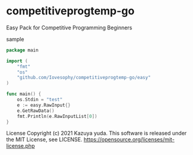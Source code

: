 # competitiveprogtemp-go

Easy Pack for Competitive Programming Beginners

sample

```Go
package main

import (
	"fmt"
    "os"
	"github.com/Iovesophy/competitiveprogtemp-go/easy"
)

func main() {
    os.Stdin = "test"
	e := easy.RawInput{}
	e.GetRawData()
    fmt.Println(e.RawInputList[0])
}

```

License
Copyright (c) 2021 Kazuya yuda. This software is released under the MIT License, see LICENSE. https://opensource.org/licenses/mit-license.php
